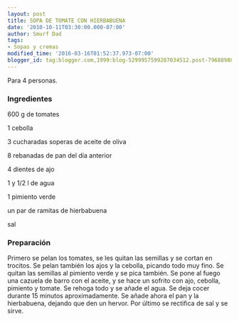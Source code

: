 ```yaml
---
layout: post
title: SOPA DE TOMATE CON HIERBABUENA
date: '2010-10-11T03:30:00.000-07:00'
author: Smurf Dad
tags:
- Sopas y cremas
modified_time: '2016-03-16T01:52:37.973-07:00'
blogger_id: tag:blogger.com,1999:blog-5299957599287034512.post-7968898819663115944
---
```


Para 4 personas.

<h3>Ingredientes</h3>

600 g de tomates

1 cebolla

3 cucharadas soperas de aceite de oliva

8 rebanadas de pan del día anterior

4 dientes de ajo

1 y 1/2 l de agua

1 pimiento verde

un par de ramitas de hierbabuena

sal

<h3>Preparación</h3>

Primero se pelan los tomates, se les quitan las semillas y se cortan en trocitos. Se pelan también los ajos y la cebolla, picando todo muy fino. Se quitan las semillas al pimiento verde y se pica también. Se pone al fuego una cazuela de barro con el aceite, y se hace un sofrito con ajo, cebolla, pimiento y tomate. Se rehoga todo y se añade el agua. Se deja cocer durante 15 minutos aproximadamente. Se añade ahora el pan y la hierbabuena, dejando que den un hervor. Por último se rectifica de sal y se sirve.

